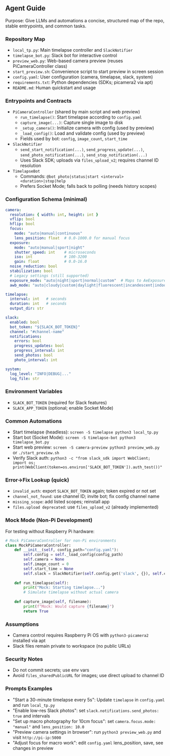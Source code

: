 ## Agent Guide

Purpose: Give LLMs and automations a concise, structured map of the repo, stable entrypoints, and common tasks.

### Repository Map
- `local_tp.py`: Main timelapse controller and `SlackNotifier`
- `timelapse_bot.py`: Slack bot for interactive control
- `preview_web.py`: Web-based camera preview (reuses PiCameraController class)
- `start_preview.sh`: Convenience script to start preview in screen session
- `config.yaml`: User configuration (camera, timelapse, slack, system)
- `requirements.txt`: Python dependencies (SDKs; picamera2 via apt)
- `README.md`: Human quickstart and usage

### Entrypoints and Contracts
- `PiCameraController` (shared by main script and web preview)
  - `run_timelapse()`: Start timelapse according to `config.yaml`
  - `capture_image(...)`: Capture single image to disk
  - `_setup_camera()`: Initialize camera with config (used by preview)
  - `_load_config()`: Load and validate config (used by preview)
  - Fields used by bot: `config`, `image_count`, `start_time`
- `SlackNotifier`
  - `send_start_notification(...)`, `send_progress_update(...)`, `send_photo_notification(...)`, `send_stop_notification(...)`
  - Uses Slack SDK; uploads via `files_upload_v2`; requires channel ID resolution
- `TimelapseBot`
  - Commands: `@bot photo|status|start <interval> <duration>|stop|help`
  - Prefers Socket Mode; falls back to polling (needs history scopes)

### Configuration Schema (minimal)
```yaml
camera:
  resolution: { width: int, height: int }
  vflip: bool
  hflip: bool
  focus:
    mode: "auto|manual|continuous"
    lens_position: float  # 0.0-1000.0 for manual focus
  exposure:
    mode: "auto|manual|sport|night"
    shutter_speed: int    # microseconds
    iso: int              # 100-3200
    gain: float           # 0.0-16.0
  noise_reduction: bool
  stabilization: bool
  # Legacy settings (still supported)
  exposure_mode: "auto|night|sport|normal|custom"  # Maps to AeExposureModeEnum
  awb_mode: "auto|cloudy|custom|daylight|fluorescent|incandescent|indoor|tungsten"

timelapse:
  interval: int   # seconds
  duration: int   # seconds
  output_dir: str

slack:
  enabled: bool
  bot_token: "${SLACK_BOT_TOKEN}"
  channel: "#channel-name"
  notifications:
    errors: bool
    progress_updates: bool
    progress_interval: int
    send_photos: bool
    photo_interval: int

system:
  log_level: "INFO|DEBUG|..."
  log_file: str
```

### Environment Variables
- `SLACK_BOT_TOKEN` (required for Slack features)
- `SLACK_APP_TOKEN` (optional; enable Socket Mode)

### Common Automations
- Start timelapse (headless): `screen -S timelapse python3 local_tp.py`
- Start bot (Socket Mode): `screen -S timelapse-bot python3 timelapse_bot.py`
- Start web preview: `screen -S camera-preview python3 preview_web.py` or `./start_preview.sh`
- Verify Slack auth: `python3 -c "from slack_sdk import WebClient; import os; print(WebClient(token=os.environ['SLACK_BOT_TOKEN']).auth_test())"`

### Error→Fix Lookup (quick)
- `invalid_auth`: export `SLACK_BOT_TOKEN` again; token expired or not set
- `channel_not_found`: use channel ID; invite bot; fix config channel name
- `missing_scope`: add listed scopes; reinstall app
- `files.upload deprecated`: use `files_upload_v2` (already implemented)

### Mock Mode (Non-Pi Development)
For testing without Raspberry Pi hardware:

```python
# Mock PiCameraController for non-Pi environments
class MockPiCameraController:
    def __init__(self, config_path="config.yaml"):
        self.config = self._load_config(config_path)
        self.camera = None
        self.image_count = 0
        self.start_time = None
        self.slack = SlackNotifier(self.config.get('slack', {}), self.config, logging.getLogger())
    
    def run_timelapse(self):
        print("Mock: Starting timelapse...")
        # Simulate timelapse without actual camera
    
    def capture_image(self, filename):
        print(f"Mock: Would capture {filename}")
        return True
```

### Assumptions
- Camera control requires Raspberry Pi OS with `python3-picamera2` installed via apt
- Slack files remain private to workspace (no public URLs)

### Security Notes
- Do not commit secrets; use env vars
- Avoid `files_sharedPublicURL` for images; use direct upload to channel ID

### Prompts Examples
- "Start a 30-minute timelapse every 5s": Update `timelapse` in `config.yaml` and run `local_tp.py`
- "Enable low-res Slack photos": set `slack.notifications.send_photos: true` and intervals
- "Set up macro photography for 10cm focus": set `camera.focus.mode: "manual"` and `lens_position: 10.0`
- "Preview camera settings in browser": run `python3 preview_web.py` and visit `http://pi-ip:5000`
- "Adjust focus for macro work": edit `config.yaml` lens_position, save, see changes in preview


